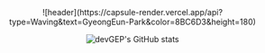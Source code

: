 <!-- # devGEP -->
<div align="center"> 
  ![header](https://capsule-render.vercel.app/api?type=Waving&text=GyeongEun-Park&color=8BC6D3&height=180)
  
  ![devGEP's GitHub stats](https://github-readme-stats.vercel.app/api?username=devGEP&show_icons=true&theme=gotham)
</div>
